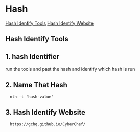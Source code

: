 # Hash 

[Hash Identify Tools](#Hash-Identify-Tools)
[Hash Identify Website](#Hash-Identify-Website) 








## Hash Identify Tools

## 1. hash Identifier 

   run the tools and past the hash and identify which hash is run 
   
   
## 2. Name That Hash

      nth -t 'hash-value'
      
      
## 3. Hash Identify Website 

      https://gchq.github.io/CyberChef/
